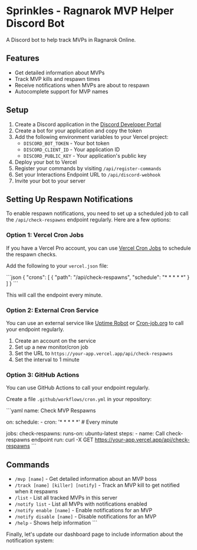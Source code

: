 # Sprinkles - Ragnarok MVP Helper Discord Bot

A Discord bot to help track MVPs in Ragnarok Online.

## Features

- Get detailed information about MVPs
- Track MVP kills and respawn times
- Receive notifications when MVPs are about to respawn
- Autocomplete support for MVP names

## Setup

1. Create a Discord application in the [Discord Developer Portal](https://discord.com/developers/applications)
2. Create a bot for your application and copy the token
3. Add the following environment variables to your Vercel project:
   - `DISCORD_BOT_TOKEN` - Your bot token
   - `DISCORD_CLIENT_ID` - Your application ID
   - `DISCORD_PUBLIC_KEY` - Your application's public key
4. Deploy your bot to Vercel
5. Register your commands by visiting `/api/register-commands`
6. Set your Interactions Endpoint URL to `/api/discord-webhook`
7. Invite your bot to your server

## Setting Up Respawn Notifications

To enable respawn notifications, you need to set up a scheduled job to call the `/api/check-respawns` endpoint regularly. Here are a few options:

### Option 1: Vercel Cron Jobs

If you have a Vercel Pro account, you can use [Vercel Cron Jobs](https://vercel.com/docs/cron-jobs) to schedule the respawn checks.

Add the following to your `vercel.json` file:

\`\`\`json
{
  "crons": [
    {
      "path": "/api/check-respawns",
      "schedule": "* * * * *"
    }
  ]
}
\`\`\`

This will call the endpoint every minute.

### Option 2: External Cron Service

You can use an external service like [Uptime Robot](https://uptimerobot.com/) or [Cron-job.org](https://cron-job.org/) to call your endpoint regularly.

1. Create an account on the service
2. Set up a new monitor/cron job
3. Set the URL to `https://your-app.vercel.app/api/check-respawns`
4. Set the interval to 1 minute

### Option 3: GitHub Actions

You can use GitHub Actions to call your endpoint regularly.

Create a file `.github/workflows/cron.yml` in your repository:

\`\`\`yaml
name: Check MVP Respawns

on:
  schedule:
    - cron: '* * * * *'  # Every minute

jobs:
  check-respawns:
    runs-on: ubuntu-latest
    steps:
      - name: Call check-respawns endpoint
        run: curl -X GET https://your-app.vercel.app/api/check-respawns
\`\`\`

## Commands

- `/mvp [name]` - Get detailed information about an MVP boss
- `/track [name] [killer] [notify]` - Track an MVP kill to get notified when it respawns
- `/list` - List all tracked MVPs in this server
- `/notify list` - List all MVPs with notifications enabled
- `/notify enable [name]` - Enable notifications for an MVP
- `/notify disable [name]` - Disable notifications for an MVP
- `/help` - Shows help information
\`\`\`

Finally, let's update our dashboard page to include information about the notification system:
